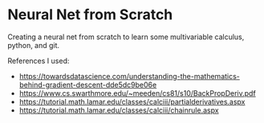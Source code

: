 # Neural Net from Scratch

Creating a neural net from scratch to learn some multivariable calculus, python, and git.

References I used:
* https://towardsdatascience.com/understanding-the-mathematics-behind-gradient-descent-dde5dc9be06e
* https://www.cs.swarthmore.edu/~meeden/cs81/s10/BackPropDeriv.pdf
* https://tutorial.math.lamar.edu/classes/calciii/partialderivatives.aspx
* https://tutorial.math.lamar.edu/classes/calciii/chainrule.aspx
